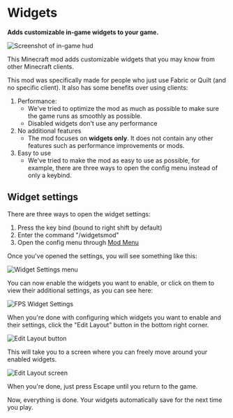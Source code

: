 # Widgets
**Adds customizable in-game widgets to your game.**

![Screenshot of in-game hud](https://github.com/user-attachments/assets/362ffd66-75c2-487c-9d2a-21096ff2d042)

This Minecraft mod adds customizable widgets that you may know from other Minecraft clients.

This mod was specifically made for people who just use Fabric or Quilt (and no specific client).
It also has some benefits over using clients:
1. Performance:
   - We've tried to optimize the mod as much as possible to make sure the game runs as smoothly as possible.
   - Disabled widgets don't use any performance
2. No additional features
   - The mod focuses on **widgets only**. It does not contain any other features such as performance improvements or mods.
3. Easy to use
   - We've tried to make the mod as easy to use as possible, for example, there are three ways to open the config menu instead of only a keybind.

## Widget settings
There are three ways to open the widget settings:
1. Press the key bind (bound to right shift by default)
2. Enter the command "/widgetsmod"
3. Open the config menu through [Mod Menu](https://modrinth.com/mod/modmenu)

Once you've opened the settings, you will see something like this:

![Widget Settings menu](https://github.com/user-attachments/assets/d35782e3-75fc-4053-bac0-af8519a05548)

You can now enable the widgets you want to enable, or click on them to view their additional settings, as you can see here:

![FPS Widget Settings](https://github.com/user-attachments/assets/21610e28-0cce-4498-99a3-8f207cb9229b)

When you're done with configuring which widgets you want to enable and their settings, click the "Edit Layout" button in the bottom right corner.

![Edit Layout button](https://github.com/user-attachments/assets/a788b082-ecb6-4a54-ba9c-cf513f128f2e)

This will take you to a screen where you can freely move around your enabled widgets.

![Edit Layout screen](https://github.com/user-attachments/assets/02f20215-8be1-4997-9a90-8ef7eb3662d9)

When you're done, just press Escape until you return to the game.

Now, everything is done. Your widgets automatically save for the next time you play.